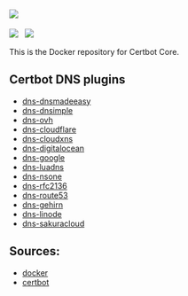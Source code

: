 # ![](https://certbot.eff.org/images/certbot-logo-1A.svg)
[![](https://img.shields.io/badge/current-v0.37.0-blue.svg)](https://github.com/certbot/certbot.git) &nbsp; [![](https://travis-ci.com/certbot/certbot.svg?branch=0.37.x)](https://travis-ci.com/certbot/certbot)

This is the Docker repository for Certbot Core.

## Certbot DNS plugins

* [dns-dnsmadeeasy](https://hub.docker.com/r/certbot/dns-dnsmadeeasy)
* [dns-dnsimple](https://hub.docker.com/r/certbot/dns-dnsimple)
* [dns-ovh](https://hub.docker.com/r/certbot/dns-ovh)
* [dns-cloudflare](https://hub.docker.com/r/certbot/dns-cloudflare)
* [dns-cloudxns](https://hub.docker.com/r/certbot/dns-cloudxns)
* [dns-digitalocean](https://hub.docker.com/r/certbot/dns-digitalocean)
* [dns-google](https://hub.docker.com/r/certbot/dns-google)
* [dns-luadns](https://hub.docker.com/r/certbot/dns-luadns)
* [dns-nsone](https://hub.docker.com/r/certbot/dns-nsone)
* [dns-rfc2136](https://hub.docker.com/r/certbot/dns-rfc2136)
* [dns-route53](https://hub.docker.com/r/certbot/dns-route53)
* [dns-gehirn](https://hub.docker.com/r/certbot/dns-gehirn)
* [dns-linode](https://hub.docker.com/r/certbot/dns-linode)
* [dns-sakuracloud](https://hub.docker.com/r/certbot/dns-sakuracloud)

## Sources:

* [docker](https://www.github.com/certbot/certbot-docker.git)
* [certbot](https://www.github.com/certbot/certbot.git)

